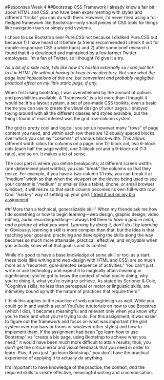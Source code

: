 
#Responses Week 4
##Bootstrap CSS Framework
I already know a fair bit about HTML and CSS, and have been experimenting with styles and different "tricks" you can do with them. However, I'd never tried using a full-fledged framework like Bootstrap—only small pieces of CSS tools for things like navigation bars or simply grid systems.

I chose to use Bootstrap over Pure.CSS not because I disliked Pure.CSS but because 1) I have heard of it before (a friend recommended I check it out for mobile-responsive CSS a while back) and 2) after some brief research I found that it is developed and maintained by a few former Twitter employees. I'm a fan of Twitter, so I thought I'd give it a try.

*As a bit of a side note, I do like how it's hosted externally so I can just link to it in HTML file without having to keep in my directory. Not sure what the page load implications of this are, but convenient and probably negligible practical effect on my little static page, if any.*

When first using bootstrap, I was overwhelmed by the amount of options and possibilities available. A "framework" is a lot more than I thought it would be: it's a layout system, a set of pre-made CSS toolkits, even a basic theme you can use to create the visual design of your pages. I enjoyed toying around with all the different classes and styles available, but the thing I found of most interest was the grid row-column system.

The grid is pretty cool and logical: you set up however many "rows" of page content you need, and within each row there are 12 equally spaced blocks over which you can lay "columns" of various block-width. This allows different width ratios for columns on a page: one 12-block col, two 6-block cols (each half the page width), one 3-block col and a 9-block col (1:3 ratio), and so on. It makes a lot of sense.

The cool part is where you define breakpoints; at different screen widths (pre-determined pixel widths), you can "break" the columns so that they resize. For example, if you have a two-column 1:1 row, you can break it at "medium" width so that when the viewport on the device being used to see your content is "medium" or smaller (like a tablet, phone, or small browser window), it will resize so that each column becomes its own full-width row. Cool "hack-y" way of setting up your grid. [I tried it out on my bio assignment](https://github.com/mattmuroya/bio-framework-bootstrap).

##"More than a technical, generalizable skill"
When my friends ask me how I do something or how to begin learning—web design, graphic design, video editing, audio recording/editing—I always tell them to *have a goal in mind, and a picture of what you want. Learning by doing it, don't do it by learning it.* Obviously, learning a skill is more complex than that, but the idea is that reaching your goal and practicing and developing the skills along the way becomes so much more attainable, practical, effective, and *enjoyable* when you actually know what that goal is and its context

While it's good to have a base knowledge of some skill or tool as a start, these tools (like writing and web-design with HTML and CSS) are so much more as a "recurrent, goal-directed sequence of activities." You can't just write or use technology and expect it to magically attain meaning or significance; you've got to know the context of what you're doing, why you're doing it, what you're trying to achieve. As stated by Scribner & Cole, "Cognitive skills, no less than perceptual or motor or linguistic skills, are intimately bound up with the nature of practices that require them."

I think this applies to the practice of web coding/design as well. While you could go in and watch a set of YouTube tututorials on how to use Bootstrap (which I did), it becomes meaningful and relevant only when you know *why* you're there and what you're trying to do. For this assignment, it was easier to figure out the framework and focus on what was important (the grid system over nav bars or forms or whatever other styles) and how to implement them. If the assignment had been "go learn how to use Bootstrap" vs "create a bio page, using Bootstrap to achieve what you need," it would have been much more difficult to attain results; thus, you don't get the critical error and visual feedback that you need in order to learn. Plus, if you just "go learn Bootstrap," you don't have the practical experience of applying it to actually *do* anything.

It's important to have knowledge of the practice, the context, *and* the required skills to create effective, meaningful writing and communication.




